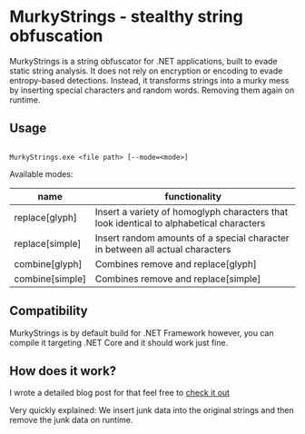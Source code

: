 ﻿# MurkyStrings - stealthy string obfuscation

MurkyStrings is a string obfuscator for .NET applications, built to evade static string analysis. It does not rely on encryption or encoding to evade entropy-based detections. Instead, it transforms strings into a murky mess by inserting special characters and random words. Removing them again on runtime.



## Usage



```

MurkyStrings.exe <file path> [--mode=<mode>]

```



Available modes:

| name | functionality |
|---|---|
|replace[glyph]|Insert a variety of homoglyph characters that look identical to alphabetical characters|
|replace[simple]|Insert random amounts of a special character in between all actual characters | |remove|Insert random method names and spaces into the original string|
|combine[glyph]|Combines remove and replace[glyph]|
|combine[simple]|Combines remove and replace[simple]|




## Compatibility



MurkyStrings is by default build for .NET Framework however, you can compile it targeting .NET Core and it should work just fine.


## How does it work?



I wrote a detailed blog post for that feel free to [check it out](https://dr4k0nia.github.io/posts/String-Obfuscation-The-Malware-Way/)



Very quickly explained: We insert junk data into the original strings and then remove the junk data on runtime.
